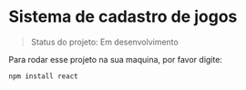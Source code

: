 <h1>Sistema de cadastro de jogos</h1>

> Status do projeto: Em desenvolvimento

Para rodar esse projeto na sua maquina, por favor digite:
````
npm install react
````
